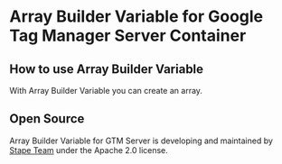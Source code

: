 # Array Builder Variable for Google Tag Manager Server Container

## How to use Array Builder Variable

With Array Builder Variable you can create an array.

## Open Source

Array Builder Variable for GTM Server is developing and maintained by [Stape Team](https://stape.io/) under the Apache 2.0 license.
